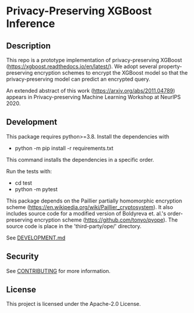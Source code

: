 # Privacy-Preserving XGBoost Inference

## Description
This repo is a prototype implementation of privacy-preserving XGBoost (https://xgboost.readthedocs.io/en/latest/).
We adopt several property-preserving encryption schemes to encrypt the XGBoost model so that
the privacy-preserving model can predict an encrypted query.

An extended abstract of this work (https://arxiv.org/abs/2011.04789) appears in Privacy-preserving Machine Learning Workshop at NeurIPS 2020.

## Development

This package requires python>=3.8. Install the dependencies with

 - python -m pip install -r requirements.txt

This command installs the dependencies in a specific order.

Run the tests with:
- cd test
- python -m pytest

This package depends on the Paillier partially homomorphic encryption scheme (https://en.wikipedia.org/wiki/Paillier_cryptosystem). It also includes source code for a modified version of Boldyreva et. al.'s order-preserving encryption scheme (https://github.com/tonyo/pyope). The source code is place in the 'third-party/ope/' directory.

See [DEVELOPMENT.md](./DEVELOPMENT.md)

## Security

See [CONTRIBUTING](CONTRIBUTING.md#security-issue-notifications) for more information.

## License

This project is licensed under the Apache-2.0 License.
